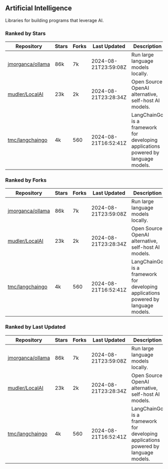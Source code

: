 ## Artificial Intelligence

Libraries for building programs that leverage AI.

### Ranked by Stars

| Repository | Stars | Forks | Last Updated | Description | 
|------------|-------|-------|--------------|-------------|
| [jmorganca/ollama](https://github.com/jmorganca/ollama) | 86k | 7k | 2024-08-21T23:59:08Z |  Run large language models locally. |
| [mudler/LocalAI](https://github.com/mudler/LocalAI) | 23k | 2k | 2024-08-21T23:28:34Z |  Open Source OpenAI alternative, self-host AI models. |
| [tmc/langchaingo](https://github.com/tmc/langchaingo) | 4k | 560 | 2024-08-21T16:52:41Z |  LangChainGo is a framework for developing applications powered by language models. |

### Ranked by Forks

| Repository | Stars | Forks | Last Updated | Description | 
|------------|-------|-------|--------------|-------------|
| [jmorganca/ollama](https://github.com/jmorganca/ollama) | 86k | 7k | 2024-08-21T23:59:08Z |  Run large language models locally. |
| [mudler/LocalAI](https://github.com/mudler/LocalAI) | 23k | 2k | 2024-08-21T23:28:34Z |  Open Source OpenAI alternative, self-host AI models. |
| [tmc/langchaingo](https://github.com/tmc/langchaingo) | 4k | 560 | 2024-08-21T16:52:41Z |  LangChainGo is a framework for developing applications powered by language models. |

### Ranked by Last Updated

| Repository | Stars | Forks | Last Updated | Description | 
|------------|-------|-------|--------------|-------------|
| [jmorganca/ollama](https://github.com/jmorganca/ollama) | 86k | 7k | 2024-08-21T23:59:08Z |  Run large language models locally. |
| [mudler/LocalAI](https://github.com/mudler/LocalAI) | 23k | 2k | 2024-08-21T23:28:34Z |  Open Source OpenAI alternative, self-host AI models. |
| [tmc/langchaingo](https://github.com/tmc/langchaingo) | 4k | 560 | 2024-08-21T16:52:41Z |  LangChainGo is a framework for developing applications powered by language models. |

